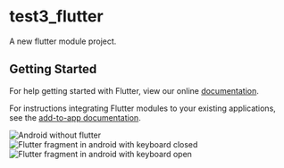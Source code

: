 # test3_flutter

A new flutter module project.

## Getting Started

For help getting started with Flutter, view our online
[documentation](https://flutter.dev/).

For instructions integrating Flutter modules to your existing applications,
see the [add-to-app documentation](https://flutter.dev/docs/development/add-to-app).

![Android without flutter](../1.png)
![Flutter fragment in android with keyboard closed](../2.png)
![Flutter fragment in android with keyboard open](../3.png)